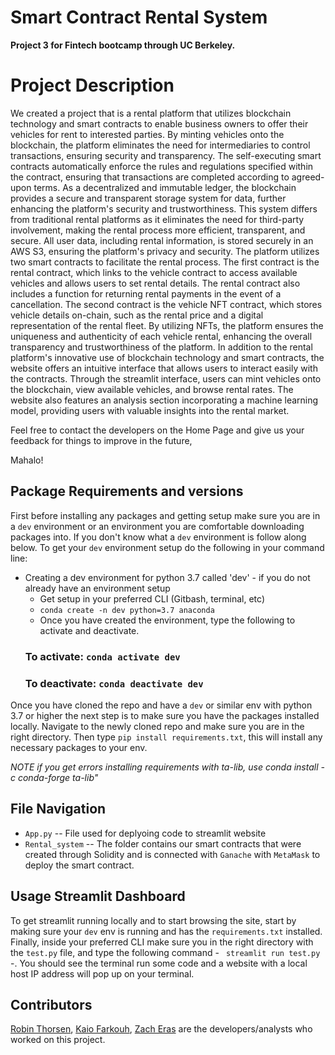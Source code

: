 # Smart Contract Rental System
**Project 3 for Fintech bootcamp through UC Berkeley.**

# Project Description
We created a project that is a rental platform that utilizes blockchain technology and smart contracts to enable business owners to offer their vehicles for rent to interested parties. By minting vehicles onto the blockchain, the platform eliminates the need for intermediaries to control transactions, ensuring security and transparency. The self-executing smart contracts automatically enforce the rules and regulations specified within the contract, ensuring that transactions are completed according to agreed-upon terms. As a decentralized and immutable ledger, the blockchain provides a secure and transparent storage system for data, further enhancing the platform's security and trustworthiness. This system differs from traditional rental platforms as it eliminates the need for third-party involvement, making the rental process more efficient, transparent, and secure. 
All user data, including rental information, is stored securely in an AWS S3, ensuring the platform's privacy and security. The platform utilizes two smart contracts to facilitate the rental process. The first contract is the rental contract, which links to the vehicle contract to access available vehicles and allows users to set rental details. The rental contract also includes a function for returning rental payments in the event of a cancellation.
The second contract is the vehicle NFT contract, which stores vehicle details on-chain, such as the rental price and a digital representation of the rental fleet. By utilizing NFTs, the platform ensures the uniqueness and authenticity of each vehicle rental, enhancing the overall transparency and trustworthiness of the platform.
In addition to the rental platform's innovative use of blockchain technology and smart contracts, the website offers an intuitive interface that allows users to interact easily with the contracts. Through the streamlit interface, users can mint vehicles onto the blockchain, view available vehicles, and browse rental rates. The website also features an analysis section incorporating a machine learning model, providing users with valuable insights into the rental market.

Feel free to contact the developers on the Home Page and give us your feedback for things to improve in the future, 

Mahalo!


## Package Requirements and versions
First before installing any packages and getting setup make sure you are in a `dev` environment or an environment you are comfortable downloading packages into. If you don't know what a `dev` environment is follow along below. 
To get your `dev` environment setup do the following in your command line:

- Creating a dev environment for python 3.7 called 'dev' - if you do not already have an environment setup 
    - Get setup in your preferred CLI (Gitbash, terminal, etc)
    - `conda create -n dev python=3.7 anaconda`
    - Once you have created the environment, type the following to activate and deactivate.
    ### To activate: `conda activate dev`
    ### To deactivate: `conda deactivate dev`

Once you have cloned the repo and have a `dev` or similar env with python 3.7 or higher the next step is to make sure you have the packages installed locally. Navigate to the newly cloned repo and make sure you are in the right directory. 
Then type `pip install requirements.txt`, this will install any necessary packages to your env. 

*NOTE if you get errors installing requirements with ta-lib, use conda install -c conda-forge ta-lib"*

## File Navigation
- `App.py` -- File used for deplyoing code to streamlit website
- `Rental_system` -- The folder contains our smart contracts that were created through Solidity and is connected with `Ganache` with `MetaMask` to deploy the smart contract.

## Usage Streamlit Dashboard
To get streamlit running locally and to start browsing the site, start by making sure your `dev` env is running and has the `requirements.txt` installed. Finally, inside your preferred CLI make sure you in the right directory with the `test.py` file, and type the following command - ` streamlit run test.py` -. You should see the terminal run some code and a website with a local host IP address will pop up on your terminal.

## Contributors
[Robin Thorsen](https://www.linkedin.com/in/robin-thorsen-079819120/), [Kaio Farkouh](https://www.linkedin.com/in/kaio-farkouh/), [Zach Eras](https://www.linkedin.com/in/zachary-eras-24b5a8149/) are the developers/analysts who worked on this project.